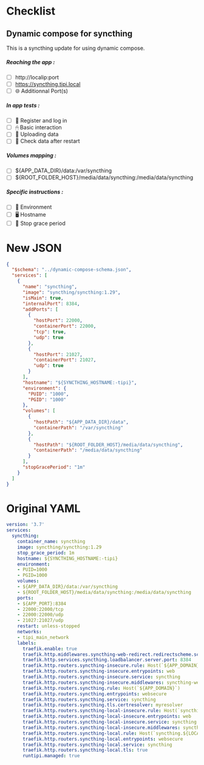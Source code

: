# Checklist
## Dynamic compose for syncthing
This is a syncthing update for using dynamic compose.
##### Reaching the app :
- [ ] http://localip:port
- [ ] https://syncthing.tipi.local
- [ ] 🌐 Additionnal Port(s)
##### In app tests :
- [ ] 📝 Register and log in
- [ ] 🖱 Basic interaction
- [ ] 🌆 Uploading data
- [ ] 🔄 Check data after restart
##### Volumes mapping :
- [ ] ${APP_DATA_DIR}/data:/var/syncthing
- [ ] ${ROOT_FOLDER_HOST}/media/data/syncthing:/media/data/syncthing
##### Specific instructions :
- [ ] 🌳 Environment
- [ ] 🖥 Hostname
- [ ] 👼 Stop grace period

# New JSON
```json
{
  "$schema": "../dynamic-compose-schema.json",
  "services": [
    {
      "name": "syncthing",
      "image": "syncthing/syncthing:1.29",
      "isMain": true,
      "internalPort": 8384,
      "addPorts": [
        {
          "hostPort": 22000,
          "containerPort": 22000,
          "tcp": true,
          "udp": true
        },
        {
          "hostPort": 21027,
          "containerPort": 21027,
          "udp": true
        }
      ],
      "hostname": "${SYNCTHING_HOSTNAME:-tipi}",
      "environment": {
        "PUID": "1000",
        "PGID": "1000"
      },
      "volumes": [
        {
          "hostPath": "${APP_DATA_DIR}/data",
          "containerPath": "/var/syncthing"
        },
        {
          "hostPath": "${ROOT_FOLDER_HOST}/media/data/syncthing",
          "containerPath": "/media/data/syncthing"
        }
      ],
      "stopGracePeriod": "1m"
    }
  ]
} 
```
# Original YAML
```yaml
version: '3.7'
services:
  syncthing:
    container_name: syncthing
    image: syncthing/syncthing:1.29
    stop_grace_period: 1m
    hostname: ${SYNCTHING_HOSTNAME:-tipi}
    environment:
    - PUID=1000
    - PGID=1000
    volumes:
    - ${APP_DATA_DIR}/data:/var/syncthing
    - ${ROOT_FOLDER_HOST}/media/data/syncthing:/media/data/syncthing
    ports:
    - ${APP_PORT}:8384
    - 22000:22000/tcp
    - 22000:22000/udp
    - 21027:21027/udp
    restart: unless-stopped
    networks:
    - tipi_main_network
    labels:
      traefik.enable: true
      traefik.http.middlewares.syncthing-web-redirect.redirectscheme.scheme: https
      traefik.http.services.syncthing.loadbalancer.server.port: 8384
      traefik.http.routers.syncthing-insecure.rule: Host(`${APP_DOMAIN}`)
      traefik.http.routers.syncthing-insecure.entrypoints: web
      traefik.http.routers.syncthing-insecure.service: syncthing
      traefik.http.routers.syncthing-insecure.middlewares: syncthing-web-redirect
      traefik.http.routers.syncthing.rule: Host(`${APP_DOMAIN}`)
      traefik.http.routers.syncthing.entrypoints: websecure
      traefik.http.routers.syncthing.service: syncthing
      traefik.http.routers.syncthing.tls.certresolver: myresolver
      traefik.http.routers.syncthing-local-insecure.rule: Host(`syncthing.${LOCAL_DOMAIN}`)
      traefik.http.routers.syncthing-local-insecure.entrypoints: web
      traefik.http.routers.syncthing-local-insecure.service: syncthing
      traefik.http.routers.syncthing-local-insecure.middlewares: syncthing-web-redirect
      traefik.http.routers.syncthing-local.rule: Host(`syncthing.${LOCAL_DOMAIN}`)
      traefik.http.routers.syncthing-local.entrypoints: websecure
      traefik.http.routers.syncthing-local.service: syncthing
      traefik.http.routers.syncthing-local.tls: true
      runtipi.managed: true
 
```
